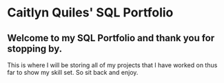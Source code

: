 # Caitlyn Quiles' SQL Portfolio

## Welcome to my SQL Portfolio and thank you for stopping by. 
  This is where I will be storing all of my projects that I have worked on thus far to show my skill set.
  So sit back and enjoy.
